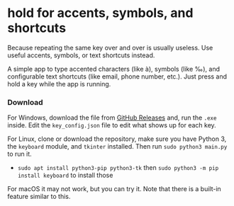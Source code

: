 # hold for accents, symbols, and shortcuts
Because repeating the same key over and over is usually useless. Use useful accents, symbols, or text shortcuts instead.

A simple app to type accented characters (like à), symbols (like ‰), and configurable text shortcuts (like email, phone number, etc.). Just press and hold a key while the app is running.

### Download

For Windows, download the file from [GitHub Releases](https://github.com/blobbybilb/hold-for-accents-symbols-shortcuts/releases/tag/release) and, run the `.exe` inside. Edit the `key_config.json` file to edit what shows up for each key.

For Linux, clone or download the repository, make sure you have Python 3, the `keyboard` module, and `tkinter` installed. Then run `sudo python3 main.py` to run it.
- `sudo apt install python3-pip python3-tk` then `sudo python3 -m pip install keyboard` to install those

For macOS it may not work, but you can try it. Note that there is a built-in feature similar to this.
